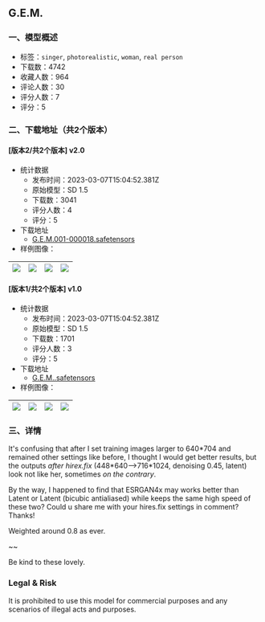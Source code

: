 ## G.E.M.
### 一、模型概述

- 标签：`singer`, `photorealistic`, `woman`, `real person`
- 下载数：4742
- 收藏人数：964
- 评论人数：30
- 评分人数：7
- 评分：5

### 二、下载地址（共2个版本）

#### [版本2/共2个版本] v2.0

- 统计数据
  - 发布时间：2023-03-07T15:04:52.381Z
  - 原始模型：SD 1.5
  - 下载数：3041
  - 评分人数：4
  - 评分：5
- 下载地址
  - [G.E.M.001-000018.safetensors](https://civitai.com/api/download/models/19875)
- 样例图像：

| <img src="https://image.civitai.com/xG1nkqKTMzGDvpLrqFT7WA/489b1512-fe0f-426f-c67f-3eff5614c700/width=450/209475.jpeg" /> | <img src="https://image.civitai.com/xG1nkqKTMzGDvpLrqFT7WA/7bc5730b-5d8f-4954-d72a-8e942fe49d00/width=450/209474.jpeg" /> | <img src="https://image.civitai.com/xG1nkqKTMzGDvpLrqFT7WA/06e54208-e4fe-41e0-8071-ea1c42929000/width=450/209473.jpeg" /> | <img src="https://image.civitai.com/xG1nkqKTMzGDvpLrqFT7WA/b5136717-49d1-4877-5e4a-b940198af900/width=450/209472.jpeg" /> |
| ---- | ---- | ---- | ---- |

#### [版本1/共2个版本] v1.0

- 统计数据
  - 发布时间：2023-03-07T15:04:52.381Z
  - 原始模型：SD 1.5
  - 下载数：1701
  - 评分人数：3
  - 评分：5
- 下载地址
  - [G.E.M..safetensors](https://civitai.com/api/download/models/11923)
- 样例图像：

| <img src="https://image.civitai.com/xG1nkqKTMzGDvpLrqFT7WA/60021be5-e87b-43ab-241b-d0586ca74100/width=450/114017.jpeg" /> | <img src="https://image.civitai.com/xG1nkqKTMzGDvpLrqFT7WA/f9d481d9-ad71-4f52-6358-c1a906761e00/width=450/114019.jpeg" /> | <img src="https://image.civitai.com/xG1nkqKTMzGDvpLrqFT7WA/ba0a5a26-0639-42c6-9853-fc562e666b00/width=450/114022.jpeg" /> | <img src="https://image.civitai.com/xG1nkqKTMzGDvpLrqFT7WA/4c266eb6-0e2d-469a-e466-2b6947668c00/width=450/114020.jpeg" /> |
| ---- | ---- | ---- | ---- |


### 三、详情
<p>It's confusing that after I set training images larger to 640*704 and remained other settings like before, I thought I would get better results, but the outputs <em>after hirex.fix </em>(448*640--&gt;716*1024, denoising 0.45, latent) look not like her, sometimes <em>on the contrary</em>. </p><p>By the way, I happened to find that ESRGAN4x may works better than Latent or Latent (bicubic antialiased) while keeps the same high speed of these two? Could u share me with your hires.fix settings in comment? Thanks!</p><p></p><p>Weighted around 0.8 as ever. </p><p>~~</p><p>Be kind to these lovely.</p><h3>Legal &amp; Risk</h3><p>It is prohibited to use this model for commercial purposes and any scenarios of illegal acts and purposes.</p>